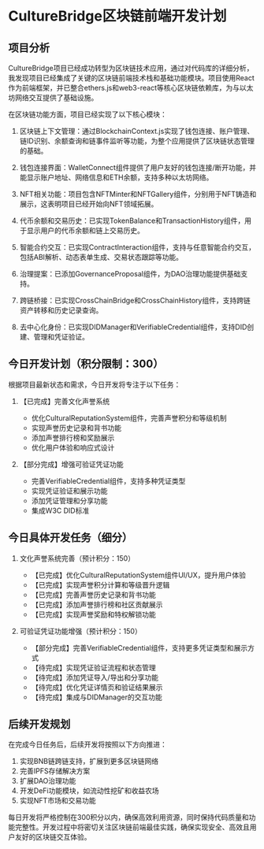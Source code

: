 # CultureBridge区块链前端开发计划

## 项目分析

CultureBridge项目已经成功转型为区块链技术应用，通过对代码库的详细分析，我发现项目已经集成了关键的区块链前端技术栈和基础功能模块。项目使用React作为前端框架，并已整合ethers.js和web3-react等核心区块链依赖库，为与以太坊网络交互提供了基础设施。

在区块链功能方面，项目已经实现了以下核心模块：

1. 区块链上下文管理：通过BlockchainContext.js实现了钱包连接、账户管理、链ID识别、余额查询和链事件监听等功能，为整个应用提供了区块链状态管理的基础。

2. 钱包连接界面：WalletConnect组件提供了用户友好的钱包连接/断开功能，并能显示账户地址、网络信息和ETH余额，支持多种以太坊网络。

3. NFT相关功能：项目包含NFTMinter和NFTGallery组件，分别用于NFT铸造和展示，这表明项目已经开始向NFT领域拓展。

4. 代币余额和交易历史：已实现TokenBalance和TransactionHistory组件，用于显示用户的代币余额和链上交易历史。

5. 智能合约交互：已实现ContractInteraction组件，支持与任意智能合约交互，包括ABI解析、动态表单生成、交易状态跟踪等功能。

6. 治理提案：已添加GovernanceProposal组件，为DAO治理功能提供基础支持。

7. 跨链桥接：已实现CrossChainBridge和CrossChainHistory组件，支持跨链资产转移和历史记录查询。

8. 去中心化身份：已实现DIDManager和VerifiableCredential组件，支持DID创建、管理和凭证验证。

## 今日开发计划（积分限制：300）

根据项目最新状态和需求，今日开发将专注于以下任务：

1. 【已完成】完善文化声誉系统
   - 优化CulturalReputationSystem组件，完善声誉积分和等级机制
   - 实现声誉历史记录和背书功能
   - 添加声誉排行榜和奖励展示
   - 优化用户体验和响应式设计

2. 【部分完成】增强可验证凭证功能
   - 完善VerifiableCredential组件，支持多种凭证类型
   - 实现凭证验证和展示功能
   - 添加凭证管理和分享功能
   - 集成W3C DID标准

## 今日具体开发任务（细分）

1. 文化声誉系统完善（预计积分：150）
   - 【已完成】优化CulturalReputationSystem组件UI/UX，提升用户体验
   - 【已完成】实现声誉积分计算和等级晋升逻辑
   - 【已完成】完善声誉历史记录和背书功能
   - 【已完成】添加声誉排行榜和社区贡献展示
   - 【已完成】实现声誉奖励和特权解锁功能

2. 可验证凭证功能增强（预计积分：150）
   - 【部分完成】完善VerifiableCredential组件，支持更多凭证类型和展示方式
   - 【待完成】实现凭证验证流程和状态管理
   - 【待完成】添加凭证导入/导出和分享功能
   - 【待完成】优化凭证详情页和验证结果展示
   - 【待完成】集成与DIDManager的交互功能

## 后续开发规划

在完成今日任务后，后续开发将按照以下方向推进：

1. 实现BNB链跨链支持，扩展到更多区块链网络
2. 完善IPFS存储解决方案
3. 扩展DAO治理功能
4. 开发DeFi功能模块，如流动性挖矿和收益农场
5. 实现NFT市场和交易功能

每日开发将严格控制在300积分以内，确保高效利用资源，同时保持代码质量和功能完整性。开发过程中将密切关注区块链前端最佳实践，确保实现安全、高效且用户友好的区块链交互体验。
